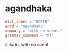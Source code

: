 # agandhaka

``` toml
dict_label = "NCPED"
word = "agandhaka"
summary = "with no scent."
grammar_comment = "mf"
```

(\-ikā)n. with no scent.

